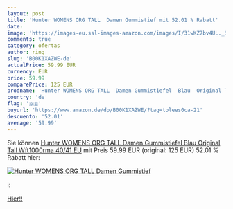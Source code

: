 ```yaml
---
layout: post
title: 'Hunter WOMENS ORG TALL  Damen Gummistief mit 52.01 % Rabatt'
date: 
image: 'https://images-eu.ssl-images-amazon.com/images/I/31wKZ7bv4UL._SL200_.jpg'
comments: true
category: ofertas
author: ring
slug: 'B00K1XAZWE-de'
actualPrice: 59.99 EUR
currency: EUR
price: 59.99
comparePrice: 125 EUR
prodname: 'Hunter WOMENS ORG TALL  Damen Gummistiefel  Blau  Original Tall Wft1000rma   40/41 EU'
country: 'de'
flag: '🇩🇪'
buyurl: 'https://www.amazon.de/dp/B00K1XAZWE/?tag=tolees0ca-21'
descuento: '52.01'
average: '59.99'
---
```


Sie können [Hunter WOMENS ORG TALL  Damen Gummistiefel  Blau  Original Tall Wft1000rma   40/41 EU](https://www.amazon.de/dp/B00K1XAZWE/?tag=tolees0ca-21) mit Preis 59.99 EUR (original: 125 EUR) 52.01 % Rabatt hier:

[![Hunter WOMENS ORG TALL  Damen Gummistief](https://images-eu.ssl-images-amazon.com/images/I/31wKZ7bv4UL._SL200_.jpg)](https://www.amazon.de/dp/B00K1XAZWE/?tag=tolees0ca-21)

ℹ️:


[Hier!!](https://www.amazon.de/dp/B00K1XAZWE/?tag=tolees0ca-21)
